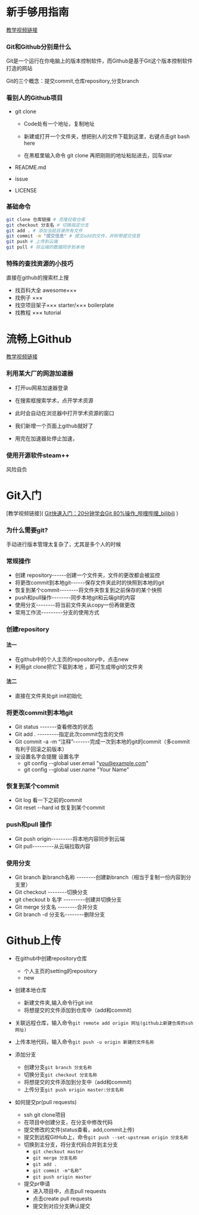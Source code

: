 # 新手够用指南

[教学视频链接](https://www.bilibili.com/video/BV1e541137Tc)

### Git和Github分别是什么

Git是一个运行在你电脑上的版本控制软件，而Github是基于Git这个版本控制软件打造的网站

Git的三个概念：提交commit,仓库repository,分支branch

### 看别人的Github项目

- git clone

  - Code处有一个地址，复制地址

  - 新建或打开一个文件夹，想把别人的文件下载到这里，右键点击git bash here

  - 在黑框里输入命令 git clone 再把刚刚的地址粘贴进去，回车star

- README.md

- issue

- LICENSE

### 基础命令

```Bash
git clone 仓库链接 # 克隆拉取仓库
git checkout 分支名 # 切换指定分支
git add . # 添加当前目录所有文件
git commit -m "提交信息" # 提交add的文件，并附带提交信息
git push # 上传到云端
git pull # 将云端的数据同步到本地
```

### 特殊的查找资源的小技巧

直接在github的搜索栏上搜

- 找百科大全 awesome×××
- 找例子 ×××
- 找空项目架子××× starter/××× boilerplate
- 找教程 ××× tutorial



# 流畅上Github

[教学视频链接]( [『教程』手把手教你流畅访问Github_哔哩哔哩_bilibili](https://www.bilibili.com/video/BV1Aq4y1q7hr?vd_source=6a2926e545cb5de5c4783370b83446a4) )

### 利用某大厂的网游加速器

- 打开uu网易加速器登录
- 在搜索框搜索学术，点开学术资源
- 此时会自动在浏览器中打开学术资源的窗口
- 我们新增一个页面上github就好了

- 用完在加速器处停止加速，

### 使用开源软件steam++

风险自负



# Git入门

[教学视频链接]( [Git快速入门：20分钟学会Git 80%操作_哔哩哔哩_bilibili](https://www.bilibili.com/video/BV1i44y1e7hv?spm_id_from=333.337.search-card.all.click&vd_source=6a2926e545cb5de5c4783370b83446a4) )

### 为什么需要git?

手动进行版本管理太复杂了，尤其是多个人的时候

### 常规操作

- 创建 repository------创建一个文件夹，文件的更改都会被监控
- 将更改commit到本地git------保存文件夹此时的快照到本地的git
- 恢复到某个commit--------将文件夹恢复到之前保存的某个快照
- push和pull操作--------同步本地git和云端git的内容
- 使用分支--------将当前文件夹从copy一份再做更改
- 常用工作流---------分支的使用方式

### 创建repository

#### 法一

- 在github中的个人主页的repository中，点击new
- 利用git clone把它下载到本地 ，即可生成带git的文件夹

#### 法二

- 直接在文件夹处git init初始化

### 将更改commit到本地git

- Git status -------查看修改的状态
- Git add . ---------指定此次commit包含的文件
- Git commit -a -m  “注释”-------完成一次到本地的git的commit（多commit有利于回滚之前版本）
- 没设置名字会提醒 设置名字
  -  git config --global user.email "you@example.com"
  - git config --global user.name "Your Name"

### 恢复到某个commit

- Git log 看一下之前的commit
- Git reset --hard  id 恢复到某个commit

### push和pull 操作

- Git push origin---------将本地内容同步到云端
-  Git pull---------从云端拉取内容

### 使用分支

- Git branch 新branch名称 --------创建新branch（相当于复制一份内容到分支里）
- Git checkout --------切换分支
- git checkout b 名字 ---------创建并切换分支
- Git merge 分支名 --------合并分支
- Git branch -d 分支名--------删除分支



# Github上传

- 在github中创建repository仓库
  - 个人主页的setting的repository
  - new
- 创建本地仓库
  - 新建文件夹,输入命令行git init
  - 将想提交的文件添加到仓库中（add和commit)

- 关联远程仓库，输入命令`git remote add origin 网址(github上新建仓库的ssh网址)`

- 上传本地代码，输入命令`git push -u origin 新建的文件名称`
- 添加分支
  - 创建分支`git branch 分支名称`
  - 切换分支`git checkout 分支名称`
  - 将想提交的文件添加到分支中（add和commit)
  - 上传分支`git push origin master:分支名称`
- 如何提交pr(pull requests)
  - ssh git clone项目
  - 在项目中创建分支，在分支中修改代码
  - 提交修改的文件(status查看，add,commit上传)
  - 提交到远程GitHub上，命令`git push --set-upstream origin 分支名称`
  - 切换到主分支，将分支代码合并到主分支
    - `git checkout master`
    - `git merge 分支名称`
    - `git add .`
    - `git commit -m"名称“`
    - `git push origin master`
  - 提交pr申请
    - 进入项目中，点击pull requests
    - 点击create pull requests
    - 提交到对应分支确认提交